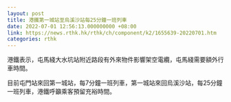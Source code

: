 ```yaml
---
layout: post
title: 港鐵第一城站至烏溪沙站每25分鐘一班列車
date: 2022-07-01 12:56:13.000000000 +08:00
link: https://news.rthk.hk/rthk/ch/component/k2/1655639-20220701.htm
categories: rthk
---
```


港鐵表示，屯馬綫大水坑站附近路段有外來物件影響架空電纜，屯馬綫需要額外行車時間。

目前屯門站來回第一城站，每7分鐘一班列車，第一城站來回烏溪沙站，每25分鐘一班列車，港鐵呼籲乘客預留充裕時間。
